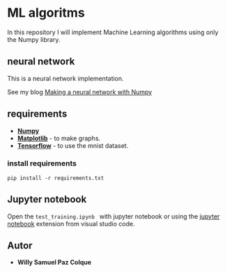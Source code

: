 # ML algoritms

In this repository I will implement Machine Learning algorithms using only the Numpy library.

## neural network

This is a neural network implementation.

See my blog [Making a neural network with Numpy](https://blog.scesi.umss.edu.bo/how-to-make-a-neural-network-in-few-code-lines-with-python)

## requirements
- **[Numpy](https://numpy.org/doc/stable/user/whatisnumpy.html)**
- **[Matplotlib](https://matplotlib.org/)** - to make graphs.
- **[Tensorflow](https://www.tensorflow.org/api_docs/python/tf/keras/datasets/mnist)** - to use the mnist dataset.
### install requirements
```
pip install -r requirements.txt
```

## Jupyter notebook
Open the `test_training.ipynb ` with jupyter notebook
or using the [jupyter notebook](https://marketplace.visualstudio.com/items?itemName=ms-toolsai.jupyter) extension from visual studio code.

## Autor
* **Willy Samuel Paz Colque**